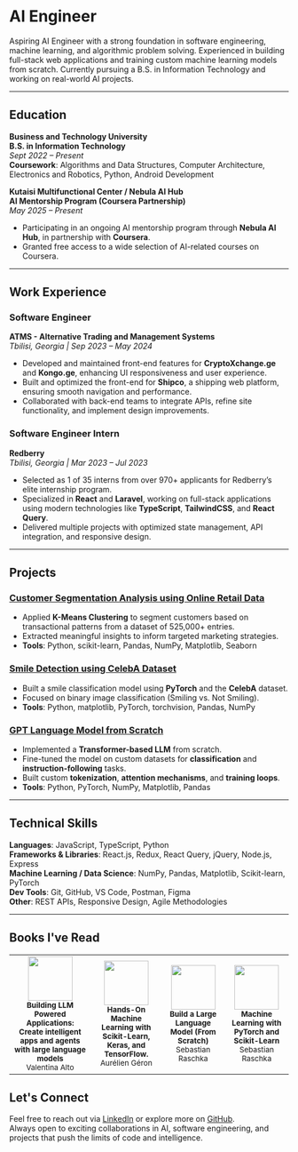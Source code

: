 # AI Engineer

Aspiring AI Engineer with a strong foundation in software engineering, machine learning, and algorithmic problem solving. Experienced in building full-stack web applications and training custom machine learning models from scratch. Currently pursuing a B.S. in Information Technology and working on real-world AI projects.

---

## Education

**Business and Technology University**  
**B.S. in Information Technology**  
*Sept 2022 – Present*  
**Coursework**: Algorithms and Data Structures, Computer Architecture, Electronics and Robotics, Python, Android Development

**Kutaisi Multifunctional Center / Nebula AI Hub**  
**AI Mentorship Program (Coursera Partnership)**  
*May 2025 – Present*  
- Participating in an ongoing AI mentorship program through **Nebula AI Hub**, in partnership with **Coursera**.  
- Granted free access to a wide selection of AI-related courses on Coursera. 

---

## Work Experience

### Software Engineer  
**ATMS - Alternative Trading and Management Systems**  
*Tbilisi, Georgia | Sep 2023 – May 2024*  
- Developed and maintained front-end features for **CryptoXchange.ge** and **Kongo.ge**, enhancing UI responsiveness and user experience.  
- Built and optimized the front-end for **Shipco**, a shipping web platform, ensuring smooth navigation and performance.  
- Collaborated with back-end teams to integrate APIs, refine site functionality, and implement design improvements.

### Software Engineer Intern  
**Redberry**  
*Tbilisi, Georgia | Mar 2023 – Jul 2023*  
- Selected as 1 of 35 interns from over 970+ applicants for Redberry’s elite internship program.  
- Specialized in **React** and **Laravel**, working on full-stack applications using modern technologies like **TypeScript**, **TailwindCSS**, and **React Query**.  
- Delivered multiple projects with optimized state management, API integration, and responsive design.

---

## Projects

### [Customer Segmentation Analysis using Online Retail Data](https://github.com/anrikopaliani/retail-data-clustering)
- Applied **K-Means Clustering** to segment customers based on transactional patterns from a dataset of 525,000+ entries.  
- Extracted meaningful insights to inform targeted marketing strategies.  
- **Tools**: Python, scikit-learn, Pandas, NumPy, Matplotlib, Seaborn

### [Smile Detection using CelebA Dataset](https://github.com/anrikopaliani/smile-classification-cnn)
- Built a smile classification model using **PyTorch** and the **CelebA** dataset.  
- Focused on binary image classification (Smiling vs. Not Smiling).  
- **Tools**: Python, matplotlib, PyTorch, torchvision, Pandas, NumPy

### [GPT Language Model from Scratch](https://github.com/anrikopaliani/gpt-from-scratch)
- Implemented a **Transformer-based LLM** from scratch.  
- Fine-tuned the model on custom datasets for **classification** and **instruction-following** tasks.  
- Built custom **tokenization**, **attention mechanisms**, and **training loops**.  
- **Tools**: Python, PyTorch, NumPy, Matplotlib, Pandas

---

## Technical Skills

**Languages**: JavaScript, TypeScript, Python  
**Frameworks & Libraries**: React.js, Redux, React Query, jQuery, Node.js, Express  
**Machine Learning / Data Science**: NumPy, Pandas, Matplotlib, Scikit-learn, PyTorch  
**Dev Tools**: Git, GitHub, VS Code, Postman, Figma  
**Other**: REST APIs, Responsive Design, Agile Methodologies  

---

## Books I've Read 

<table>
  <tr>
    <td align="center">
      <img src="https://m.media-amazon.com/images/I/414IUEEsf8L._SX342_SY445_.jpg" width="80"/><br/>
      <sub><b>Building LLM Powered Applications: Create intelligent apps and agents with large language models</b><br/>Valentina Alto </sub>
    </td>
    <td align="center">
      <img src="https://m.media-amazon.com/images/I/51GcXOrWROL._SY445_SX342_.jpg" width="80"/><br/>
      <sub><b>Hands-On Machine Learning with Scikit-Learn, Keras, and TensorFlow.</b><br/>Aurélien Géron</sub>
    </td>
    <td align="center">
      <img src="https://m.media-amazon.com/images/I/71eljkULtwL._SY385_.jpg" width="80"/><br/>
      <sub><b>Build a Large Language Model (From Scratch)</b><br/>Sebastian Raschka </sub>
    </td>
    <td align="center">
      <img src="https://m.media-amazon.com/images/I/615IIVepfjL._SY385_.jpg" width="80"/><br/>
      <sub><b>Machine Learning with PyTorch and Scikit-Learn</b><br/>Sebastian Raschka</sub>
    </td>
  </tr>
</table>


## Let's Connect

Feel free to reach out via [LinkedIn](https://www.linkedin.com/in/anri-kopaliani) or explore more on [GitHub](https://github.com/anrikopaliani).  
Always open to exciting collaborations in AI, software engineering, and projects that push the limits of code and intelligence.
